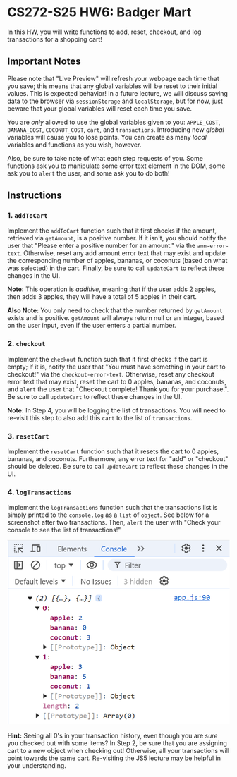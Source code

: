 # CS272-S25 HW6: Badger Mart

In this HW, you will write functions to add, reset, checkout, and log transactions for a shopping cart!

## Important Notes

Please note that "Live Preview" will refresh your webpage each time that you save; this means that any global variables will be reset to their initial values. This is expected behavior! In a future lecture, we will discuss saving data to the browser via `sessionStorage` and `localStorage`, but for now, just beware that your global variables will reset each time you save.

You are *only* allowed to use the global variables given to you: `APPLE_COST`, `BANANA_COST`, `COCONUT_COST`, `cart`, and `transactions`. Introducing new *global* variables will cause you to lose points. You can create as many *local* variables and functions as you wish, however.

Also, be sure to take note of what each step requests of you. Some functions ask you to manipulate some error text element in the DOM, some ask you to `alert` the user, and some ask you to do both!  

## Instructions

### 1. `addToCart`

Implement the `addToCart` function such that it first checks if the amount, retrieved via `getAmount`, is a positive number. If it isn't, you should notify the user that "Please enter a positive number for an amount." via the `amn-error-text`. Otherwise, reset any add amount error text that may exist and update the corresponding number of apples, bananas, or coconuts (based on what was selected) in the cart. Finally, be sure to call `updateCart` to reflect these changes in the UI.

**Note:** This operation is *additive*, meaning that if the user adds 2 apples, then adds 3 apples, they will have a total of 5 apples in their cart.

**Also Note:** You only need to check that the number returned by `getAmount` exists and is positive. `getAmount` will always return null or an integer, based on the user input, even if the user enters a partial number.

### 2. `checkout`

Implement the `checkout` function such that it first checks if the cart is empty; if it is, notify the user that "You must have something in your cart to checkout!" via the `checkout-error-text`. Otherwise, reset any checkout error text that may exist, reset the cart to 0 apples, bananas, and coconuts, and `alert` the user that "Checkout complete! Thank you for your purchase.". Be sure to call `updateCart` to reflect these changes in the UI.

**Note:** In Step 4, you will be logging the list of transactions. You will need to re-visit this step to also add this `cart` to the list of `transactions`.

### 3. `resetCart`

Implement the `resetCart` function such that it resets the cart to 0 apples, bananas, and coconuts. Furthermore, any error text for "add" or "checkout" should be deleted. Be sure to call `updateCart` to reflect these changes in the UI.

### 4. `logTransactions`

Implement the `logTransactions` function such that the transactions list is simply printed to the `console.log` as a `list` of `object`. See below for a screenshot after two transactions. Then, `alert` the user with "Check your console to see the list of transactions!"

![An example screenshot of 2 transactions logged to the console.](_figures/step4_transactions_example.png)

**Hint:** Seeing all 0's in your transaction history, even though you are *sure* you checked out with some items? In Step 2, be sure that you are assigning cart to a new object when checking out! Otherwise, all your transactions will point towards the same cart. Re-visiting the JS5 lecture may be helpful in your understanding.
